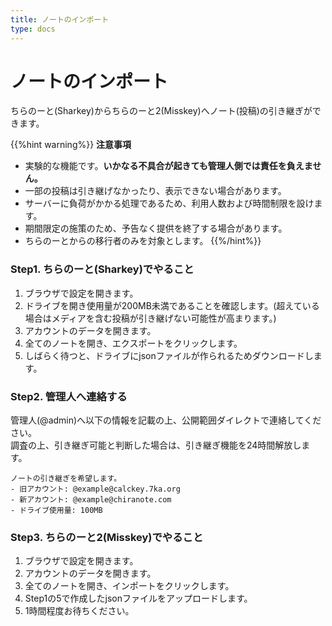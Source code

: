 ```yaml
---
title: ノートのインポート
type: docs
---
```


# ノートのインポート

ちらのーと(Sharkey)からちらのーと2(Misskey)へノート(投稿)の引き継ぎができます。

{{%hint warning%}}
**注意事項**  
- 実験的な機能です。**いかなる不具合が起きても管理人側では責任を負えません。**
- 一部の投稿は引き継げなかったり、表示できない場合があります。
- サーバーに負荷がかかる処理であるため、利用人数および時間制限を設けます。
- 期間限定の施策のため、予告なく提供を終了する場合があります。
- ちらのーとからの移行者のみを対象とします。
{{%/hint%}}

### Step1. ちらのーと(Sharkey)でやること

1. ブラウザで設定を開きます。
2. ドライブを開き使用量が200MB未満であることを確認します。(超えている場合はメディアを含む投稿が引き継げない可能性が高まります。)
3. アカウントのデータを開きます。
4. 全てのノートを開き、エクスポートをクリックします。
5. しばらく待つと、ドライブにjsonファイルが作られるためダウンロードします。

### Step2. 管理人へ連絡する

管理人(@admin)へ以下の情報を記載の上、公開範囲ダイレクトで連絡してください。  
調査の上、引き継ぎ可能と判断した場合は、引き継ぎ機能を24時間解放します。

```
ノートの引き継ぎを希望します。
- 旧アカウント: @example@calckey.7ka.org
- 新アカウント: @example@chiranote.com
- ドライブ使用量: 100MB
```

### Step3. ちらのーと2(Misskey)でやること

1. ブラウザで設定を開きます。
2. アカウントのデータを開きます。
3. 全てのノートを開き、インポートをクリックします。
4. Step1の5で作成したjsonファイルをアップロードします。
5. 1時間程度お待ちください。
